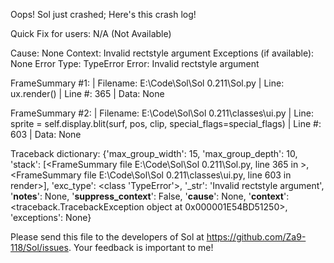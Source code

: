 Oops! Sol just crashed;
Here's this crash log!

Quick Fix for users: N/A (Not Available)

Cause: None
Context: Invalid rectstyle argument
Exceptions (if available): None
Error Type: TypeError
Error: Invalid rectstyle argument

FrameSummary #1:
  | Filename: E:\Code\Sol\Sol 0.211\Sol.py
  | Line: ux.render()
  | Line #: 365
  | Data: None

FrameSummary #2:
  | Filename: E:\Code\Sol\Sol 0.211\classes\ui.py
  | Line: sprite = self.display.blit(surf, pos, clip, special_flags=special_flags)
  | Line #: 603
  | Data: None

Traceback dictionary: {'max_group_width': 15, 'max_group_depth': 10, 'stack': [<FrameSummary file E:\Code\Sol\Sol 0.211\Sol.py, line 365 in <module>>, <FrameSummary file E:\Code\Sol\Sol 0.211\classes\ui.py, line 603 in render>], 'exc_type': <class 'TypeError'>, '_str': 'Invalid rectstyle argument', '__notes__': None, '__suppress_context__': False, '__cause__': None, '__context__': <traceback.TracebackException object at 0x000001E54BD51250>, 'exceptions': None}


Please send this file to the developers of Sol at https://github.com/Za9-118/Sol/issues.
Your feedback is important to me!